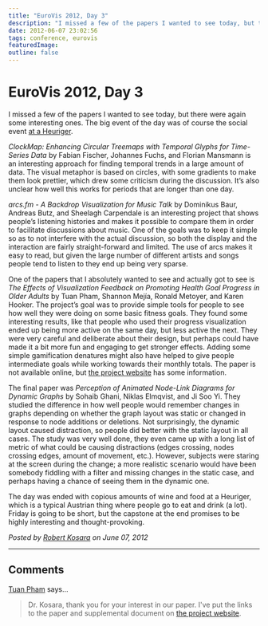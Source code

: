 ```yaml
---
title: "EuroVis 2012, Day 3"
description: "I missed a few of the papers I wanted to see today, but there were again some interesting ones. The big event of the day was of course the social event at a Heuriger."
date: 2012-06-07 23:02:56
tags: conference, eurovis
featuredImage: 
outline: false
---
```


# EuroVis 2012, Day 3

I missed a few of the papers I wanted to see today, but there were again some interesting ones. The big event of the day was of course the social event <a href="http://en.wikipedia.org/wiki/Heuriger">at a Heuriger</a>.

<em>ClockMap: Enhancing Circular Treemaps with Temporal Glyphs for Time-Series Data</em> by Fabian Fischer, Johannes Fuchs, and Florian Mansmann is an interesting approach for finding temporal trends in a large amount of data. The visual metaphor is based on circles, with some gradients to make them look prettier, which drew some criticism during the discussion. It’s also unclear how well this works for periods that are longer than one day.

<em>arcs.fm - A Backdrop Visualization for Music Talk</em> by Dominikus Baur, Andreas Butz, and Sheelagh Carpendale is an interesting project that shows people’s listening histories and makes it possible to compare them in order to facilitate discussions about music. One of the goals was to keep it simple so as to not interfere with the actual discussion, so both the display and the interaction are fairly straight-forward and limited. The use of arcs makes it easy to read, but given the large number of different artists and songs people tend to listen to they end up being very sparse.

One of the papers that I absolutely wanted to see and actually got to see is <em>The Effects of Visualization Feedback on Promoting Health Goal Progress in Older Adults</em> by Tuan Pham, Shannon Mejía, Ronald Metoyer, and Karen Hooker. The project’s goal was to provide simple tools for people to see how well they were doing on some basic fitness goals. They found some interesting results, like that people who used their progress visualization ended up being more active on the same day, but less active the next. They were very careful and deliberate about their design, but perhaps could have made it a bit more fun and engaging to get stronger effects. Adding some simple gamification denatures might also have helped to give people intermediate goals while working towards their monthly totals. The paper is not available online, but <a href="http://web.engr.oregonstate.edu/~pham/projects/pulse/">the project website</a> has some information.

The final paper was <em>Perception of Animated Node-Link Diagrams for Dynamic Graphs</em> by Sohaib Ghani, Niklas Elmqvist, and Ji Soo Yi. They studied the difference in how well people would remember changes in graphs depending on whether the graph layout was static or changed in response to node additions or deletions. Not surprisingly, the dynamic layout caused distraction, so people did better with the static layout in all cases. The study was very well done, they even came up with a long list of metric of what could be causing distractions (edges crossing, nodes crossing edges, amount of movement, etc.). However, subjects were staring at the screen during the change; a more realistic scenario would have been somebody fiddling with a filter and missing changes in the static case, and perhaps having a chance of seeing them in the dynamic one.

The day was ended with copious amounts of wine and food at a Heuriger, which is a typical Austrian thing where people go to eat and drink (a lot). Friday is going to be short, but the capstone at the end promises to be highly interesting and thought-provoking.


_Posted by <a href="/about">Robert Kosara</a> on June 07, 2012_


<aside class="comments">

---
## Comments

<a href="http://web.engr.oregonstate.edu/~pham/" rel="nofollow noopener" target="_blank">Tuan Pham</a> says…
>	Dr. Kosara, thank you for your interest in our paper. I've put the links to the paper and supplemental document on <a href='http://web.engr.oregonstate.edu/~pham/projects/pulse/' rel="nofollow">the project website</a>.

</aside>

